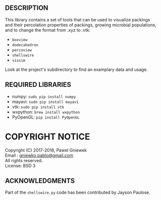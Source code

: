 ## DESCRIPTION ###

This library contains a set of tools that can be used to visualize packings and their percolation properties of packings, growing microbial populations, and to change the format from .xyz to .vtk:

* `boxview` 
* `dodecahedron` 
* `percoview`    
* `shellswire`
* `vissim` 

Look at the project's subdirectory to find an examplary data and usage.

## REQUIRED LIBRARIES ##

* numpy: `sudo pip install numpy`
* mayavi: `sudo pip install mayavi`
* vtk: `sudo pip install vtk`
* wxpython: `brew install wxpython`
* PyOpenGL: `pip install PyOpenGL`

COPYRIGHT NOTICE
================
Copyright (C) 2017-2018,  Pawel Gniewek  
Email  : gniewko.pablo@gmail.com  
All rights reserved.  
License: BSD 3

## ACKNOWLEDGMENTS ###
Part of the `shellswire.py` code has been contributed by Jayson Paulose.
